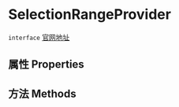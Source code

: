 # SelectionRangeProvider
`interface` [官网地址](https://microsoft.github.io/monaco-editor/docs.html#interfaces/languages.SelectionRangeProvider.html)
## 属性 Properties
## 方法 Methods

